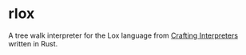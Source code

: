 # rlox

A tree walk interpreter for the Lox language from [Crafting Interpreters](https://craftinginterpreters.com/) written in Rust.
